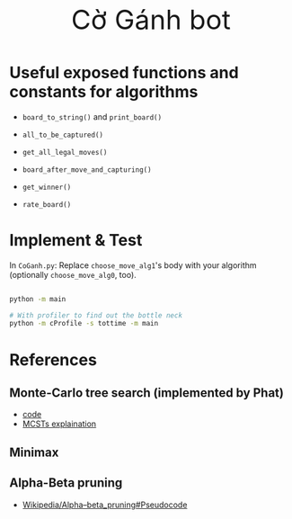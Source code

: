 <p align="center" style="font-size:xxx-large">
 Cờ Gánh bot
</p>

# Useful exposed functions and constants for algorithms

-   `board_to_string()` and `print_board()`

-   `all_to_be_captured()`

-   `get_all_legal_moves()`

-   `board_after_move_and_capturing()`

-   `get_winner()`

-   `rate_board()`

# Implement & Test

In `CoGanh.py`: Replace `choose_move_alg1`'s body with your algorithm (optionally `choose_move_alg0`, too).

```bash

python -m main

# With profiler to find out the bottle neck
python -m cProfile -s tottime -m main

```

# References

## Monte-Carlo tree search (implemented by Phat)

-   [code](https://web.archive.org/web/20160308053456/http://mcts.ai/code/python.html)
-   [MCSTs explaination](https://www.youtube.com/watch?v=Fbs4lnGLS8M)

## Minimax

## Alpha-Beta pruning

-   [Wikipedia/Alpha–beta_pruning#Pseudocode](https://en.wikipedia.org/wiki/Alpha%E2%80%93beta_pruning#Pseudocode)
